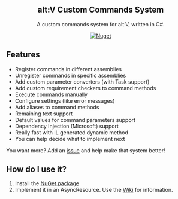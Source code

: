 <p align="center">
  <h2 align="center">alt:V Custom Commands System</h2>
  <p align="center">A custom commands system for alt:V, written in C#.</p>
</p>
<p align="center">
  <a href="https://www.nuget.org/packages/altv-CustomCommandsSystem/">
    <img alt="Nuget" src="https://img.shields.io/nuget/v/altV-CustomCommandsSystem?style=for-the-badge">
  </a>
</p>


## Features

* Register commands in different assemblies
* Unregister commands in specific assemblies
* Add custom parameter converters (with Task support)
* Add custom requirement checkers to command methods
* Execute commands manually
* Configure settings (like error messages)
* Add aliases to command methods
* Remaining text support
* Default values for command parameters support  
* Dependency Injection (Microsoft) support
* Really fast with IL generated dynamic method
* You can help decide what to implement next 
  
You want more? Add an [issue](https://github.com/emre1702/altv-CustomCommandsSystem/issues) and help make that system better!
  
  
## How do I use it?

1. Install the [NuGet package](https://www.nuget.org/packages/altv-CustomCommandsSystem/) 
2. Implement it in an AsyncResource. Use the [Wiki](https://github.com/emre1702/altv-CustomCommandsSystem/wiki) for information.


